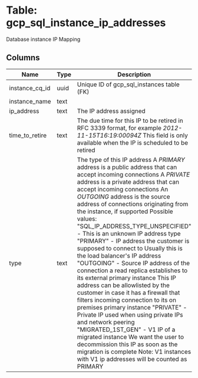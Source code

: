 
# Table: gcp_sql_instance_ip_addresses
Database instance IP Mapping
## Columns
| Name        | Type           | Description  |
| ------------- | ------------- | -----  |
|instance_cq_id|uuid|Unique ID of gcp_sql_instances table (FK)|
|instance_name|text||
|ip_address|text|The IP address assigned|
|time_to_retire|text|The due time for this IP to be retired in RFC 3339 format, for example *2012-11-15T16:19:00094Z* This field is only available when the IP is scheduled to be retired|
|type|text|The type of this IP address A *PRIMARY* address is a public address that can accept incoming connections A *PRIVATE* address is a private address that can accept incoming connections An *OUTGOING* address is the source address of connections originating from the instance, if supported  Possible values:   "SQL_IP_ADDRESS_TYPE_UNSPECIFIED" - This is an unknown IP address type   "PRIMARY" - IP address the customer is supposed to connect to Usually this is the load balancer's IP address   "OUTGOING" - Source IP address of the connection a read replica establishes to its external primary instance This IP address can be allowlisted by the customer in case it has a firewall that filters incoming connection to its on premises primary instance   "PRIVATE" - Private IP used when using private IPs and network peering   "MIGRATED_1ST_GEN" - V1 IP of a migrated instance We want the user to decommission this IP as soon as the migration is complete Note: V1 instances with V1 ip addresses will be counted as PRIMARY|

